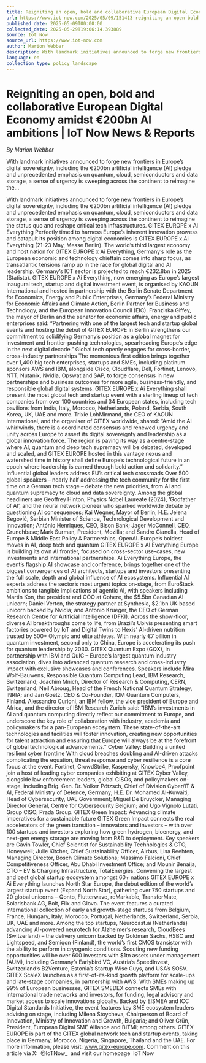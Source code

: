 ```yaml
---
title: Reigniting an open, bold and collaborative European Digital Economy amidst €200bn AI ambitions | IoT Now News & Reports
url: https://www.iot-now.com/2025/05/09/151413-reigniting-an-open-bold-and-collaborative-european-digital-economy-amidst-e200bn-ai-ambitions/
published_date: 2025-05-09T00:00:00
collected_date: 2025-05-29T19:06:14.393889
source: Iot Now
source_url: https://www.iot-now.com
author: Marion Webber
description: With landmark initiatives announced to forge new frontiers in Europe’s digital sovereignty, including the €200bn artificial intelligence (AI) pledge and unprecedented emphasis on quantum, cloud, semiconductors and data storage, a sense of urgency is sweeping across the continent to reimagine the...
language: en
collection_type: policy_landscape
---
```


# Reigniting an open, bold and collaborative European Digital Economy amidst €200bn AI ambitions | IoT Now News & Reports

*By Marion Webber*

With landmark initiatives announced to forge new frontiers in Europe’s digital sovereignty, including the €200bn artificial intelligence (AI) pledge and unprecedented emphasis on quantum, cloud, semiconductors and data storage, a sense of urgency is sweeping across the continent to reimagine the...

With landmark initiatives announced to forge new frontiers in Europe’s digital sovereignty, including the €200bn artificial intelligence (AI) pledge and unprecedented emphasis on quantum, cloud, semiconductors and data storage, a sense of urgency is sweeping across the continent to reimagine the status quo and reshape critical tech infrastructures. GITEX EUROPE x AI Everything Perfectly timed to harness Europe’s inherent innovation prowess and catapult its position among digital economies is GITEX EUROPE x Ai Everything (21-23 May, Messe Berlin). The world’s third largest economy and host nation for GITEX EUROPE x Ai Everything, Germany’s role as the European economic and technology chieftain comes into sharp focus, as transatlantic tensions ramp up in the race for global digital and AI leadership. Germany’s ICT sector is projected to reach €232.8bn in 2025 (Statista). GITEX EUROPE x Ai Everything, now emerging as Europe’s largest inaugural tech, startup and digital investment event, is organised by KAOUN International and hosted in partnership with the Berlin Senate Department for Economics, Energy and Public Enterprises, Germany’s Federal Ministry for Economic Affairs and Climate Action, Berlin Partner for Business and Technology, and the European Innovation Council (EIC). Franziska Giffey, the mayor of Berlin and the senator for economic affairs, energy and public enterprises said: “Partnering with one of the largest tech and startup global events and hosting the debut of GITEX EUROPE in Berlin strengthens our commitment to solidifying Germany’s position as a global magnet for investment and frontier-pushing technologies, spearheading Europe’s edge in the next digital decade.” Global tech openly engages for cross-border, cross-industry partnerships The momentous first edition brings together over 1,400 big tech enterprises, startups and SMEs, including platinum sponsors AWS and IBM, alongside Cisco, Cloudflare, Dell, Fortinet, Lenovo, NTT, Nutanix, Nvidia, Opswat and SAP, to forge consensus in new partnerships and business outcomes for more agile, business-friendly, and responsible global digital systems. GITEX EUROPE x Ai Everything shall present the most global tech and startup event with a sterling lineup of tech companies from over 100 countries and 34 European states, including tech pavilions from India, Italy, Morocco, Netherlands, Poland, Serbia, South Korea, UK, UAE and more. Trixie LohMirmand, the CEO of KAOUN International, and the organiser of GITEX worldwide, shared: “Amid the AI whirlwinds, there is a coordinated consensus and renewed urgency and unity across Europe to assert its digital sovereignty and leadership as a global innovation force. The region is paving its way as a centre-stage where AI, quantum and deep tech supremacy will be debated, developed and scaled, and GITEX EUROPE hosted in this vantage nexus and watershed time in history shall define Europe’s technological future in an epoch where leadership is earned through bold action and solidarity.” Influential global leaders address EU’s critical tech crossroads Over 500 global speakers – nearly half addressing the tech community for the first time on a German tech stage – debate the new priorities, from AI and quantum supremacy to cloud and data sovereignty. Among the global headliners are Geoffrey Hinton, Physics Nobel Laureate (2024), ‘Godfather of AI’, and the neural network pioneer who sparked worldwide debate by questioning AI consequences; Kai Wegner, Mayor of Berlin; H.E. Jelena Begović, Serbian Minister of Science, Technological Development and Innovation; António Henriques, CEO, Bison Bank; Jager McConnell, CEO, Crunchbase; Mark Surman, President, Mozilla; and Sandro Gianella, Head of Europe &amp; Middle East Policy &amp; Partnerships, OpenAI. Europe’s boldest moves in AI, deep tech and quantum GITEX EUROPE x AI Everything Europe is building its own AI frontier, focused on cross-sector use-cases, new investments and international partnerships. Ai Everything Europe, the event’s flagship AI showcase and conference, brings together one of the biggest convergences of AI architects, startups and investors presenting the full scale, depth and global influence of AI ecosystems. Influential AI experts address the sector’s most urgent topics on-stage, from EuroStack ambitions to tangible implications of agentic AI, with speakers including Martin Kon, the president and COO at Cohere, the $5.5bn Canadian AI unicorn; Daniel Verten, the strategy partner at Synthesia, $2.1bn UK-based unicorn backed by Nvidia; and Antonio Krueger, the CEO of German Research Centre for Artificial Intelligence (DFKI). Across the show-floor, diverse AI breakthroughs come to life, from Brazil’s Ubivis presenting smart factories powered by IoT and Digital Twins to Hexis’ AI-driven nutrition trusted by 500+ Olympic and elite athletes. With nearly €7 billion in quantum investment, second only to China, Europe is accelerating its push for quantum leadership by 2030. GITEX Quantum Expo (GQX), in partnership with IBM and QuIC – Europe’s largest quantum industry association, dives into advanced quantum research and cross-industry impact with exclusive showcases and conferences. Speakers include Mira Wolf-Bauwens, Responsible Quantum Computing Lead, IBM Research, Switzerland; Joachim Mnich, Director of Research &amp; Computing, CERN, Switzerland; Neil Abroug, Head of the French National Quantum Strategy, INRIA; and Jan Goetz, CEO &amp; Co-Founder, IQM Quantum Computers, Finland. Alessandro Curioni, an IBM fellow, the vice president of Europe and Africa, and the director of IBM Research Zurich said: “IBM’s investments in AI and quantum computing directly reflect our commitment to Europe, and underscore the key role of collaboration with industry, academia and policymakers for a pan-European ecosystem. These state-of-the-art technologies and facilities will foster innovation, creating new opportunities for talent attraction and ensuring that Europe will always be at the forefront of global technological advancements.” Cyber Valley: Building a united resilient cyber frontline With cloud breaches doubling and AI-driven attacks complicating the equation, threat response and cyber resilience is a core focus at the event. Fortinet, CrowdStrike, Kaspersky, Knowbe4, Proofpoint join a host of leading cyber companies exhibiting at GITEX Cyber Valley, alongside law enforcement leaders, global CISOs, and policymakers on-stage, including Brig. Gen. Dr. Volker Pötzsch, Chief of Division Cyber/IT &amp; AI, Federal Ministry of Defence, Germany; H.E. Dr. Mohamed Al-Kuwaiti, Head of Cybersecurity, UAE Government; Miguel De Bruycker, Managing Director General, Centre for Cybersecurity Belgium; and Ugo Vignolo Lutati, Group CISO, Prada Group. GITEX Green Impact: Advancing climate imperatives for a sustainable future GITEX Green Impact connects the real accelerators of the green transition – innovators and investors – with over 100 startups and investors exploring how green hydrogen, bioenergy, and next-gen energy storage are moving from R&amp;D to deployment. Key speakers are Gavin Towler, Chief Scientist for Sustainability Technologies &amp; CTO, Honeywell; Julie Kitcher, Chief Sustainability Officer, Airbus; Lisa Reehten, Managing Director, Bosch Climate Solutions; Massimo Falcioni, Chief Competitiveness Officer, Abu Dhabi Investment Office; and Mounir Benaija, CTO – EV &amp; Charging Infrastructure, TotalEnergies. Convening the largest and best global startup ecosystem amongst 60+ nations GITEX EUROPE x Ai Everything launches North Star Europe, the debut edition of the world’s largest startup event (Expand North Star), gathering over 750 startups and 20 global unicorns – Qonto, Flutterwave, reMarkable, TransferMate, Solarisbank AG, Bolt, Flix and Glovo. The event features a curated international collection of early and growth-stage startups from Belgium, France, Hungary, Italy, Morocco, Portugal, Netherlands, Switzerland, Serbia, UK, UAE and more. Among the top startups, Neurocast.ai (Netherlands) advancing AI-powered neurotech for Alzheimer’s research, CloudBees (Switzerland) – the delivery unicorn backed by Goldman Sachs, HSBC and Lightspeed, and Semiqon (Finland), the world’s first CMOS transistor with the ability to perform in cryogenic conditions. Scouting new funding opportunities will be over 600 investors with $1tn assets under management (AUM), including Germany’s Earlybird VC, Austria’s SpeedInvest, Switzerland’s B2Venture, Estonia’s Startup Wise Guys, and USA’s SOSV. GITEX ScaleX launches as a first-of-its-kind growth platform for scale-ups and late-stage companies, in partnership with AWS. With SMEs making up 99% of European businesses, GITEX SMEDEX connects SMEs with international trade networks and investors, for funding, legal advisory and market access to scale innovations globally. Backed by EISMEA and ICC Digital Standards Initiative, the event features key SME ecosystem leaders advising on stage, including Milena Stoycheva, Chairperson of Board of Innovation, Ministry of Innovation and Growth, Bulgaria; and Oliver Grün, President, European Digital SME Alliance and BITMi; among others. GITEX EUROPE is part of the GITEX global network tech and startup events, taking place in Germany, Morocco, Nigeria, Singapore, Thailand and the UAE. For more information, please visit: www.gitex-europe.com. Comment on this article via X:  @IoTNow_  and visit our homepage  IoT Now